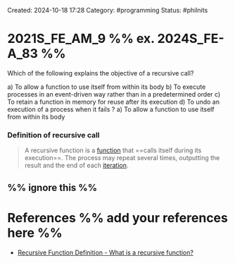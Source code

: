 Created: 2024-10-18 17:28
Category: #programming
Status: #philnits



# 2021S_FE_AM_9 %% ex. 2024S_FE-A_83 %%

Which of the following explains the objective of a recursive call?

a) To allow a function to use itself from within its body
b) To execute processes in an event-driven way rather than in a predetermined order
c) To retain a function in memory for reuse after its execution
d) To undo an execution of a process when it fails
? 
a) To allow a function to use itself from within its body

### Definition of recursive call
> A recursive function is a [function](https://techterms.com/definition/function) that ==calls itself during its execution==. The process may repeat several times, outputting the result and the end of each [iteration](https://techterms.com/definition/iteration).



%% ignore this %%
---









# References %% add your references here %%
- [Recursive Function Definition - What is a recursive function?](https://techterms.com/definition/recursive_function)